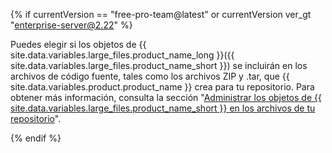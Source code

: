 {% if currentVersion == "free-pro-team@latest" or currentVersion ver_gt "enterprise-server@2.22" %}

Puedes elegir si los objetos de {{ site.data.variables.large_files.product_name_long }}({{ site.data.variables.large_files.product_name_short }}) se incluirán en los archivos de código fuente, tales como los archivos ZIP y .tar, que {{ site.data.variables.product.product_name }} crea para tu repositorio. Para obtener más información, consulta la sección "[Administrar los objetos de {{ site.data.variables.large_files.product_name_short }} en los archivos de tu repositorio](/github/administering-a-repository/managing-git-lfs-objects-in-archives-of-your-repository)".

{% endif %}
